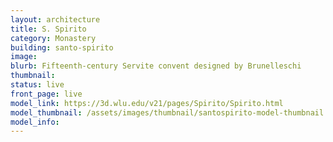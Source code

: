 ```yaml
---
layout: architecture
title: S. Spirito
category: Monastery
building: santo-spirito	
image: 
blurb: Fifteenth-century Servite convent designed by Brunelleschi
thumbnail: 
status: live
front_page: live
model_link: https://3d.wlu.edu/v21/pages/Spirito/Spirito.html
model_thumbnail: /assets/images/thumbnail/santospirito-model-thumbnail.png
model_info: 
---
```

